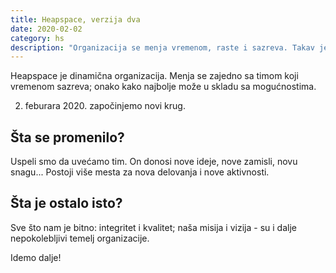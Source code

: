 ```yaml
---
title: Heapspace, verzija dva
date: 2020-02-02
category: hs
description: "Organizacija se menja vremenom, raste i sazreva. Takav je slučaj i sa Heapspace-om."
---
```


Heapspace je dinamična organizacija. Menja se zajedno sa timom koji vremenom sazreva; onako kako najbolje može u skladu sa mogućnostima.

2. feburara 2020. započinjemo novi krug. 

## Šta se promenilo?

Uspeli smo da uvećamo tim. On donosi nove ideje, nove zamisli, novu snagu... Postoji više mesta za nova delovanja i nove aktivnosti.  

## Šta je ostalo isto?

Sve što nam je bitno: integritet i kvalitet; naša misija i vizija - su i dalje nepokolebljivi temelj organizacije.

Idemo dalje!
